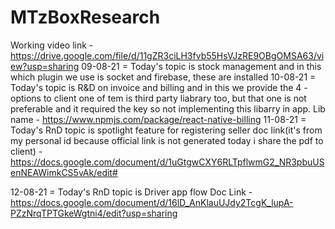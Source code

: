 # MTzBoxResearch
Working video link - https://drive.google.com/file/d/11gZR3ciLH3fvb55HsVJzRE9OBgOMSA63/view?usp=sharing
09-08-21 = Today's topic is stock management and in this which plugin we use is socket and firebase, these are installed 
10-08-21 = Today's topic is R&D on invoice and billing and in this we provide the 4 - options to client one of tem is third party liabrary too, but that one is not preferable and it required the key so not implementing this libarry in app.
Lib name - https://www.npmjs.com/package/react-native-billing
11-08-21 = Today's RnD topic is  spotlight feature for registering seller
doc link(it's from my personal id because official link is not generated today i share the pdf to client) - https://docs.google.com/document/d/1uGtgwCXY6RLTpflwmG2_NR3pbuUSenNEAWimkCS5vAk/edit#

12-08-21 = Today's RnD topic is Driver app flow
Doc Link - https://docs.google.com/document/d/16lD_AnKlauUJdy2TcgK_lupA-PZzNrqTPTGkeWgtni4/edit?usp=sharing

